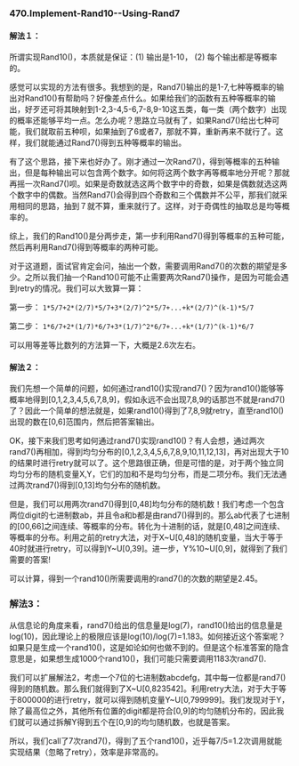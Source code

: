 ### 470.Implement-Rand10--Using-Rand7

#### 解法１：
所谓实现Rand10()，本质就是保证：(1) 输出是1-10， (2) 每个输出都是等概率的。

感觉可以实现的方法有很多。我想到的是，Rand7()输出的是1-7,七种等概率的输出对Rand10()有帮助吗？好像差点什么。如果给我们的函数有五种等概率的输出，好歹还可将其映射到1-2,3-4,5-6,7-8,9-10这五类，每一类（两个数字）出现的概率还能够平均一点。怎么办呢？思路立马就有了，如果Rand7()给出七种可能，我们就取前五种呗，如果抽到了6或者7，那就不算，重新再来不就行了。这样，我们就能通过Rand7()得到五种等概率的输出。

有了这个思路，接下来也好办了。刚才通过一次Rand7()，得到等概率的五种输出，但是每种输出可以包含两个数字。如何将这两个数字再等概率地分开呢？那就再摇一次Rand7()呗。如果是奇数就选这两个数字中的奇数，如果是偶数就选这两个数字中的偶数。当然Rand7()会得到四个奇数和三个偶数并不公平，那我们就采用相同的思路，抽到７就不算，重来就行了。这样，对于奇偶性的抽取总是均等概率的。

综上，我们的Rand10()是分两步走，第一步利用Rand7()得到等概率的五种可能，然后再利用Rand7()得到等概率的两种可能。

对于这道题，面试官肯定会问，抽出一个数，需要调用Rand7()的次数的期望是多少。之所以我们抽一个Rand10()可能不止需要两次Rand7()操作，是因为可能会遇到retry的情况。我们可以大致算一算：

第一步：
```1*5/7+2*(2/7)*5/7+3*(2/7)^2*5/7+...+k*(2/7)^(k-1)*5/7```

第二步：
```1*6/7+2*(1/7)*6/7+3*(1/7)^2*6/7+...+k*(1/7)^(k-1)*6/7```

可以用等差等比数列的方法算一下，大概是2.6次左右。

#### 解法２：
我们先想一个简单的问题，如何通过rand10()实现rand7()？因为rand10()能够等概率地得到[0,1,2,3,4,5,6,7,8,9]，假如永远不会出现7,8,9的话那岂不就是rand7()了？因此一个简单的想法就是，如果rand10()得到了7,8,9就retry，直至rand10()出现的数在[0,6]范围内，然后把答案输出。

OK，接下来我们思考如何通过rand7()实现rand10()？有人会想，通过两次rand7()再相加，得到均匀分布的[0,1,2,3,4,5,6,7,8,9,10,11,12,13]，再对出现大于10的结果时进行retry就可以了。这个思路很正确，但是可惜的是，对于两个独立同均匀分布的随机变量X,Y，它们的加和不是均匀分布，而是二项分布。我们无法通过两次rand7()得到[0,13]均匀分布的随机数。

但是，我们可以用两次rand7()得到[0,48]均匀分布的随机数！我们考虑一个包含两位digit的七进制数ab，并且令a和b都是由rand7()得到的。那么ab代表了七进制的[00,66]之间连续、等概率的分布。转化为十进制的话，就是[0,48]之间连续、等概率的分布。利用之前的retry大法，对于X\~U[0,48]的随机变量，当大于等于40时就进行retry，可以得到Y\~U[0,39]。进一步，Y%10~U[0,9]，就得到了我们需要的答案!

可以计算，得到一个rand10()所需要调用的rand7()的次数的期望是2.45。

### 解法3：
从信息论的角度来看，rand7()给出的信息量是log(7)，rand10()给出的信息量是log(10)，因此理论上的极限应该是log(10)/log(7)=1.183。如何接近这个答案呢？如果只是生成一个rand10()，这是如论如何也做不到的。但是这个标准答案的隐含意思是，如果想生成1000个rand10()，我们可能只需要调用1183次rand7().

我们可以扩展解法2，考虑一个7位的七进制数abcdefg，其中每一位都是rand7()得到的随机数。那么我们就得到了X\~U[0,823542]。利用retry大法，对于大于等于800000的进行retry，就可以得到随机变量Y\~U[0,799999]。我们发现对于Y，除了最高位之外，其他所有位置的digit都是符合[0,9]的均匀随机分布的，因此我们就可以通过拆解Y得到五个在[0,9]的均匀随机数，也就是答案。

所以，我们call了7次rand7()，得到了五个rand10()，近乎每7/5=1.2次调用就能实现结果（忽略了retry），效率是非常高的。
